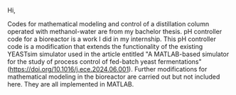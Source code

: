 Hi,

Codes for mathematical modeling and control of a distillation column operated with methanol-water are from my bachelor thesis.
pH controller code for a bioreactor is a work I did in my internship. This pH controller code is a modification that extends the functionality of the existing YEASTsim simulator used in the article entitled "A MATLAB-based simulator for the study of process control of fed-batch yeast fermentations" (https://doi.org/10.1016/j.ece.2024.06.001). Further modifications for mathematical modeling in the bioreactor are carried out but not included here.
They are all implemented in MATLAB.

